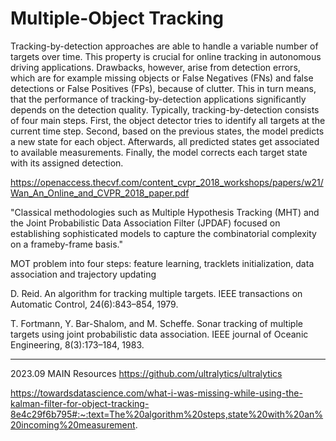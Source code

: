 # Multiple-Object Tracking

Tracking-by-detection approaches are able to handle a variable number of targets over time. This property is crucial for online tracking in autonomous driving applications. Drawbacks, however, arise from detection errors, which are for example missing objects or False Negatives (FNs) and false detections or False Positives (FPs), because of clutter. This in turn means, that the performance of tracking-by-detection applications significantly depends on the detection quality. 
Typically, tracking-by-detection consists of four main steps. First, the object detector tries to identify all targets at the current time step. Second, based on the previous states, the model predicts a new state for each object. Afterwards, all predicted states get associated to available measurements. Finally, the model corrects each target state with its assigned detection.

https://openaccess.thecvf.com/content_cvpr_2018_workshops/papers/w21/Wan_An_Online_and_CVPR_2018_paper.pdf 

"Classical methodologies such as Multiple Hypothesis Tracking
(MHT) and the Joint Probabilistic Data Association
Filter (JPDAF) focused on establishing sophisticated models to capture the combinatorial complexity on a frameby-frame basis."

MOT problem into four steps: 
feature learning, tracklets initialization, data association and trajectory updating

 D. Reid. An algorithm for tracking multiple targets. IEEE
transactions on Automatic Control, 24(6):843–854, 1979.

T. Fortmann, Y. Bar-Shalom, and M. Scheffe. Sonar tracking
of multiple targets using joint probabilistic data association.
IEEE journal of Oceanic Engineering, 8(3):173–184, 1983.
______
2023.09
MAIN Resources
https://github.com/ultralytics/ultralytics

https://towardsdatascience.com/what-i-was-missing-while-using-the-kalman-filter-for-object-tracking-8e4c29f6b795#:~:text=The%20algorithm%20steps,state%20with%20an%20incoming%20measurement.

